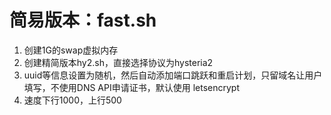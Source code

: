 # 简易版本：fast.sh

1. 创建1G的swap虚拟内存
2. 创建精简版本hy2.sh，直接选择协议为hysteria2
3. uuid等信息设置为随机，然后自动添加端口跳跃和重启计划，只留域名让用户填写，不使用DNS API申请证书，默认使用 letsencrypt
4. 速度下行1000，上行500

